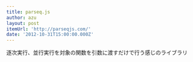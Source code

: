 ```yaml
---
title: parseq.js
author: azu
layout: post
itemUrl: 'http://parseqjs.com/'
date: '2012-10-31T15:00:00.000Z'
---
```

逐次実行、並行実行を対象の関数を引数に渡すだけで行う感じのライブラリ
